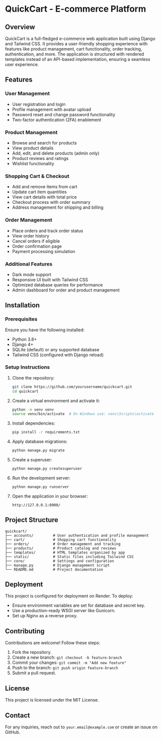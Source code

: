 # QuickCart - E-commerce Platform

## Overview
QuickCart is a full-fledged e-commerce web application built using Django and Tailwind CSS. It provides a user-friendly shopping experience with features like product management, cart functionality, order tracking, authentication, and more. The application is structured with rendered templates instead of an API-based implementation, ensuring a seamless user experience.

## Features
### User Management
- User registration and login
- Profile management with avatar upload
- Password reset and change password functionality
- Two-factor authentication (2FA) enablement

### Product Management
- Browse and search for products
- View product details
- Add, edit, and delete products (admin only)
- Product reviews and ratings
- Wishlist functionality

### Shopping Cart & Checkout
- Add and remove items from cart
- Update cart item quantities
- View cart details with total price
- Checkout process with order summary
- Address management for shipping and billing

### Order Management
- Place orders and track order status
- View order history
- Cancel orders if eligible
- Order confirmation page
- Payment processing simulation

### Additional Features
- Dark mode support
- Responsive UI built with Tailwind CSS
- Optimized database queries for performance
- Admin dashboard for order and product management

## Installation

### Prerequisites
Ensure you have the following installed:
- Python 3.8+
- Django 4+
- SQLite (default) or any supported database
- Tailwind CSS (configured with Django reload)

### Setup Instructions
1. Clone the repository:
   ```sh
   git clone https://github.com/yourusername/quickcart.git
   cd quickcart
   ```

2. Create a virtual environment and activate it:
   ```sh
   python -m venv venv
   source venv/bin/activate  # On Windows use: venv\Scripts\activate
   ```

3. Install dependencies:
   ```sh
   pip install -r requirements.txt
   ```

4. Apply database migrations:
   ```sh
   python manage.py migrate
   ```

5. Create a superuser:
   ```sh
   python manage.py createsuperuser
   ```

6. Run the development server:
   ```sh
   python manage.py runserver
   ```

7. Open the application in your browser:
   ```
   http://127.0.0.1:8000/
   ```

## Project Structure
```
quickcart/
├── accounts/         # User authentication and profile management
├── cart/             # Shopping cart functionality
├── orders/           # Order management and tracking
├── products/         # Product catalog and reviews
├── templates/        # HTML templates organized by app
├── static/           # Static files including Tailwind CSS
├── core/             # Settings and configuration
├── manage.py         # Django management script
└── README.md         # Project documentation
```

## Deployment
This project is configured for deployment on Render. To deploy:
- Ensure environment variables are set for database and secret key.
- Use a production-ready WSGI server like Gunicorn.
- Set up Nginx as a reverse proxy.

## Contributing
Contributions are welcome! Follow these steps:
1. Fork the repository.
2. Create a new branch: `git checkout -b feature-branch`
3. Commit your changes: `git commit -m "Add new feature"`
4. Push to the branch: `git push origin feature-branch`
5. Submit a pull request.

## License
This project is licensed under the MIT License.

## Contact
For any inquiries, reach out to `your.email@example.com` or create an issue on GitHub.

